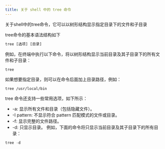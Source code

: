 ```yaml
---
title: 关于 shell 中的 tree 命令
---
```

关于shell中的tree命令，它可以以树形结构显示指定目录下的文件和子目录

tree命令的基本语法结构如下
```js
tree [选项] [目录]
```
例如，在终端中执行以下命令，将以树形结构显示当前目录及其子目录下的所有文件和子目录：

```shell
tree
```
如果想要指定目录，则可以在命令后面加上目录路径，例如：
```shell
tree /usr/local/bin
```
tree 命令还支持一些常用选项，如下所示：

- -a: 显示所有文件和目录（包括隐藏文件）。
- -I pattern: 不显示符合 pattern 匹配模式的文件或目录。
- -f: 显示完整的文件路径。
- -d: 只显示目录。
例如，下面的命令将只显示当前目录及其子目录下的所有目录：
```js
tree -d
```